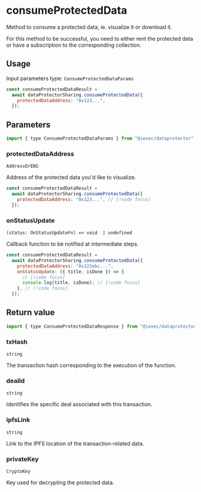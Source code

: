 # consumeProtectedData

Method to consume a protected data, ie. visualize it or download it.

For this method to be successful, you need to either rent the protected data or have a
subscription to the corresponding collection.

## Usage

Input parameters type: `ConsumeProtectedDataParams`

```js
const consumeProtectedDataResult =
  await dataProtectorSharing.consumeProtectedData({
    protectedDataAddress: "0x123...",
  });
```

## Parameters

```js
import { type ConsumeProtectedDataParams } from "@iexec/dataprotector";
```

### protectedDataAddress

`AddressOrENS`

Address of the protected data you'd like to visualize.

```js
const consumeProtectedDataResult =
  await dataProtectorSharing.consumeProtectedData({
    protectedDataAddress: "0x123...", // [!code focus]
  });
```

### onStatusUpdate

`(status: OnStatusUpdateFn) => void  | undefined`

Callback function to be notified at intermediate steps.

```js
const consumeProtectedDataResult =
  await dataProtectorSharing.consumeProtectedData({
    protectedDataAddress: "0x123abc...",
    onStatusUpdate: ({ title, isDone }) => {
      // [!code focus]
      console.log(title, isDone); // [!code focus]
    }, // [!code focus]
  });
```

## Return value

```js
import { type ConsumeProtectedDataResponse } from "@iexec/dataprotector";
```

### txHash

`string`

The transaction hash corresponding to the execution of the function.

### dealId

`string`

Identifies the specific deal associated with this transaction.

### ipfsLink

`string`

Link to the IPFS location of the transaction-related data.

### privateKey

`CryptoKey`

Key used for decrypting the protected data.

